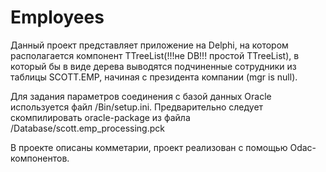 # Employees
Данный проект представляет приложение на Delphi, на котором располагается компонент TTreeList(!!!не DB!!! простой TTreeList), 
в который бы в виде дерева выводятся подчиненные сотрудники из таблицы SCOTT.EMP, начиная с президента компании (mgr is null).

Для задания параметров соединения с базой данных Oracle используется файл /Bin/setup.ini.
Предварительно следует скомпилировать oracle-package из файла /Database/scott.emp_processing.pck

В проекте описаны комметарии, проект реализован с помощью Odac-компонентов.

